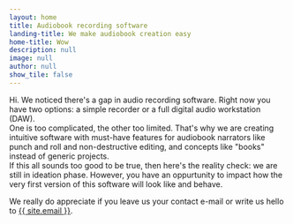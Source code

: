 ```yaml
---
layout: home
title: Audiobook recording software
landing-title: We make audiobook creation easy
home-title: Wow
description: null
image: null
author: null
show_tile: false
---
```


Hi. We noticed there's a gap in audio recording software. Right now you have two options: a simple recorder or a full digital audio workstation (DAW).
<br>
One is too complicated, the other too limited.
That's why we are creating intuitive software with must-have features for audiobook narrators like punch and roll and non-destructive editing, and concepts like "books" instead of generic projects.
<br>If this all sounds too good to be true, then here's the reality check: we are still in ideation phase. However, you have an oppurtunity to impact how the very first version of this software will look like and behave.

We really do appreciate if you leave us your contact e-mail or write us hello to <a href="mailto:info@ambeep.com">{{ site.email }}</a>.
